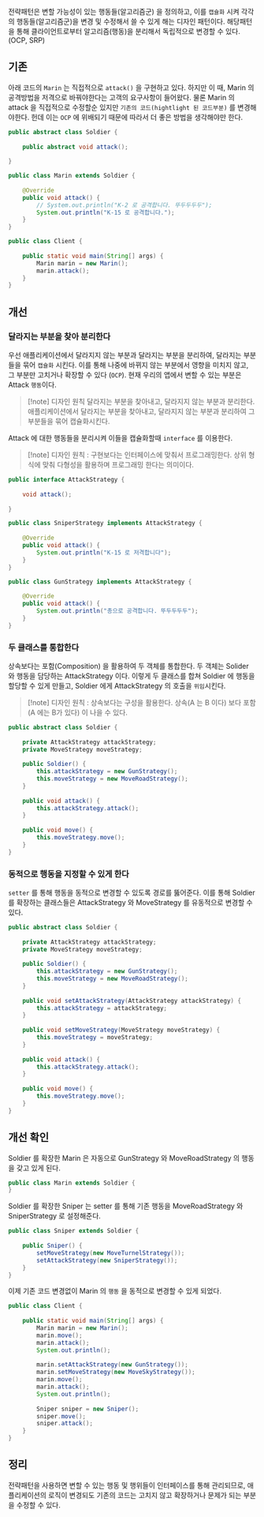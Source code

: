 전략패턴은 변할 가능성이 있는 행동들(알고리즘군) 을 정의하고, 이를 `캡슐화` 시켜 각각의 행동들(알고리즘군)을 변경 및 수정해서 쓸 수 있게 해는 디자인 패턴이다. 해당패턴을 통해 클라이언트로부터 알고리즘(행동)을 분리해서 독립적으로 변경할 수 있다. (OCP, SRP)

## 기존
아래 코드의 `Marin` 는 직접적으로 `attack()` 을 구현하고 있다. 하지만 이 때, Marin 의 공격방법을 저격으로 바꿔야한다는 고객의 요구사항이 들어왔다. 물론 Marin 의 attack 을 직접적으로 수정할순 있지만 `기존의 코드(hightlight 된 코드부분)` 를 변경해야한다. 헌데 이는 `OCP` 에 위배되기 때문에 따라서 더 좋은 방법을 생각해야만 한다.

```java
public abstract class Soldier {  
  
    public abstract void attack();  
  
}
```

```java {6}
public class Marin extends Soldier {  
  
    @Override  
    public void attack() {  
        // System.out.println("K-2 로 공격합니다. 뚜두두두두");  
        System.out.println("K-15 로 공격합니다.");  
    }  
}
```

```java
public class Client {  
  
    public static void main(String[] args) {  
        Marin marin = new Marin();  
        marin.attack();  
    }  
}
```

## 개선
### 달라지는 부분을 찾아 분리한다
우선 애플리케이션에서 달라지지 않는 부분과 달라지는 부분을 분리하여, 달라지는 부분들을 묶어 `캡슐화` 시킨다. 이를 통해 나중에 바뀌지 않는 부분에서 영향을 미치지 않고, 그 부분만 고치거나 확장할 수 있다 (`OCP`). 현재 우리의 앱에서 변할 수 있는 부분은 Attack `행동`이다. 

> [!note] 디자인 원칙 달라지는 부분을 찾아내고, 달라지지 않는 부분과 분리한다. 
> 애플리케이션에서 달라지는 부분을 찾아내고, 달라지지 않는 부분과 분리하여 그 부분들을 묶어 캡슐화시킨다.

Attack 에 대한 행동들을 분리시켜 이들을 캡슐화할때 `interface` 를 이용한다.

> [!note] 디자인 원칙 : 구현보다는 인터페이스에 맞춰서 프로그래밍한다.
> 상위 형식에 맞춰 다형성을 활용하며 프로그래밍 한다는 의미이다.

```java
public interface AttackStrategy {  
  
    void attack();  
  
}
```

```java
public class SniperStrategy implements AttackStrategy {  
  
    @Override  
    public void attack() {  
        System.out.println("K-15 로 저격합니다");  
    }  
}
```

```java
public class GunStrategy implements AttackStrategy {  
  
    @Override  
    public void attack() {  
        System.out.println("총으로 공격합니다. 뚜두두두두");  
    }  
}
```

### 두 클래스를 통합한다
상속보다는 포함(Composition) 을 활용하여 두 객체를 통합한다. 두 객체는 Solider 와 행동을 담당하는 AttackStrategy 이다. 이렇게 두 클래스를 합쳐 Soldier 에 행동을 할당할 수 있게 만들고, Soldier 에게 AttackStrategy 의 호출을 `위임`시킨다.

 >[!note] 디자인 원칙 : 상속보다는 구성을 활용한다.
 > 상속(A 는 B 이다) 보다 포함(A 에는 B가 있다) 이 나을 수 있다.

```java {3-4, 12, 16}
public abstract class Soldier {  
  
    private AttackStrategy attackStrategy;  
    private MoveStrategy moveStrategy;  
  
    public Soldier() {  
        this.attackStrategy = new GunStrategy();  
        this.moveStrategy = new MoveRoadStrategy();  
    }  
  
    public void attack() {  
        this.attackStrategy.attack();  
    }  
  
    public void move() {  
        this.moveStrategy.move();  
    }  
}
```

### 동적으로 행동을 지정할 수 있게 한다
`setter` 를 통해 행동을 동적으로 변경할 수 있도록 경로를 뚫어준다. 이를 통해 Soldier 를 확장하는 클래스들은 AttackStrategy 와 MoveStrategy 를 유동적으로 변경할 수 있다.

```java {12, 16}
public abstract class Soldier {  
  
    private AttackStrategy attackStrategy;  
    private MoveStrategy moveStrategy;  
  
    public Soldier() {  
        this.attackStrategy = new GunStrategy();  
        this.moveStrategy = new MoveRoadStrategy();  
    }  
  
    public void setAttackStrategy(AttackStrategy attackStrategy) {  
        this.attackStrategy = attackStrategy;  
    }  
  
    public void setMoveStrategy(MoveStrategy moveStrategy) {  
        this.moveStrategy = moveStrategy;  
    }  
  
    public void attack() {  
        this.attackStrategy.attack();  
    }  
  
    public void move() {  
        this.moveStrategy.move();  
    }  
}
```

## 개선 확인
Soldier 를 확장한 Marin 은 자동으로 GunStrategy 와 MoveRoadStrategy 의 행동을 갖고 있게 된다.

```java
public class Marin extends Soldier {  
}
```

Soldier 를 확장한 Sniper 는 setter 를 통해 기존 행동을 MoveRoadStrategy 와 SniperStrategy 로 설정해준다.

```java
public class Sniper extends Soldier {  
  
    public Sniper() {  
        setMoveStrategy(new MoveTurnelStrategy());  
        setAttackStrategy(new SniperStrategy());  
    }  
}
```

이제 기존 코드 변경없이 Marin 의 `행동` 을 동적으로 변경할 수 있게 되었다.

```java {9-10, 16-17}
public class Client {  
  
    public static void main(String[] args) {  
        Marin marin = new Marin();  
        marin.move();  
        marin.attack();  
        System.out.println();  
  
        marin.setAttackStrategy(new GunStrategy());  
        marin.setMoveStrategy(new MoveSkyStrategy());  
        marin.move();  
        marin.attack();  
        System.out.println();  
  
        Sniper sniper = new Sniper();  
        sniper.move();  
        sniper.attack();  
    }  
}
```

## 정리
전략패턴을 사용하면 변할 수 있는 행동 및 행위들이 인터페이스를 통해 관리되므로, 애플리케이션의 로직이 변경되도 기존의 코드는 고치지 않고 확장하거나 문제가 되는 부분을 수정할 수 있다.

